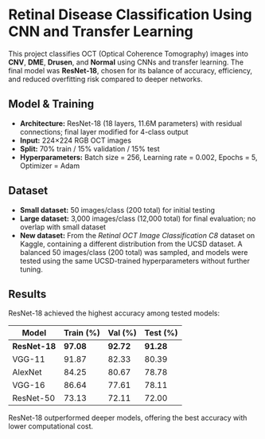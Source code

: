 # Retinal Disease Classification Using CNN and Transfer Learning

This project classifies OCT (Optical Coherence Tomography) images into **CNV**, **DME**, **Drusen**, and **Normal** using CNNs and transfer learning. The final model was **ResNet-18**, chosen for its balance of accuracy, efficiency, and reduced overfitting risk compared to deeper networks.

## Model & Training
- **Architecture:** ResNet-18 (18 layers, 11.6M parameters) with residual connections; final layer modified for 4-class output  
- **Input:** 224×224 RGB OCT images  
- **Split:** 70% train / 15% validation / 15% test  
- **Hyperparameters:** Batch size = 256, Learning rate = 0.002, Epochs = 5, Optimizer = Adam  

## Dataset
- **Small dataset:** 50 images/class (200 total) for initial testing  
- **Large dataset:** 3,000 images/class (12,000 total) for final evaluation; no overlap with small dataset  
- **New dataset:** From the *Retinal OCT Image Classification C8* dataset on Kaggle, containing a different distribution from the UCSD dataset. A balanced 50 images/class (200 total) was sampled, and models were tested using the same UCSD-trained hyperparameters without further tuning.  

## Results
ResNet-18 achieved the highest accuracy among tested models:

| Model     | Train (%) | Val (%) | Test (%) |
|-----------|-----------|---------|----------|
| **ResNet-18** | **97.08**  | **92.72** | **91.28** |
| VGG-11    | 91.87     | 82.33   | 80.39    |
| AlexNet   | 84.25     | 80.67   | 78.78    |
| VGG-16    | 86.64     | 77.61   | 78.11    |
| ResNet-50 | 73.13     | 72.11   | 72.00    |

ResNet-18 outperformed deeper models, offering the best accuracy with lower computational cost.
